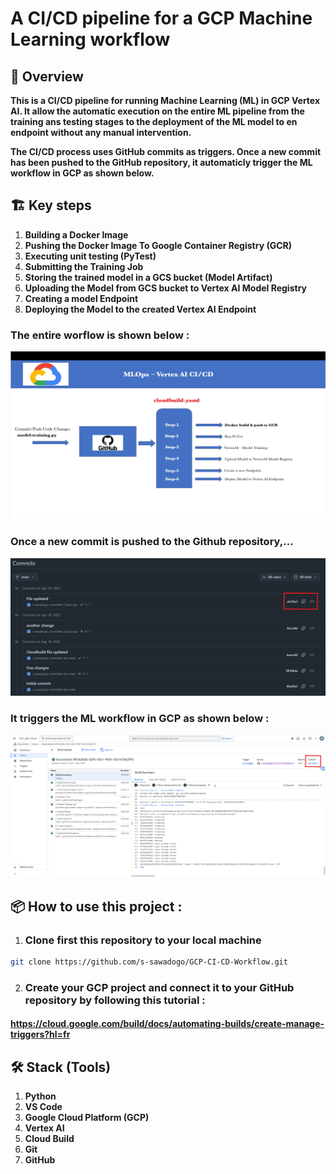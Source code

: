 # A CI/CD pipeline for a GCP Machine Learning workflow


## 🎯 Overview

**This is a CI/CD pipeline for running Machine Learning (ML) in GCP Vertex AI. It allow the automatic execution on the entire ML pipeline from the training ans testing stages to the deployment of the ML model to en endpoint without any manual intervention.**

**The CI/CD process uses GitHub commits as triggers. Once a new commit has been pushed to the GitHub repository, it automaticly trigger the ML workflow in GCP as shown below.**



## 🏗️ Key steps
1. **Building a Docker Image**
2. **Pushing the Docker Image To Google Container Registry (GCR)**
3. **Executing unit testing (PyTest)**
4. **Submitting the Training Job**
5. **Storing the trained model in a GCS bucket (Model Artifact)**
6. **Uploading the Model from GCS bucket to Vertex AI Model Registry**
7. **Creating a model Endpoint**
8. **Deploying the  Model to the created Vertex AI Endpoint**

### The entire worflow is shown below :

![](assets/ci-cd-workflow.png)


### Once a new commit is pushed to the Github repository,...


![](assets/github-commits.png)

### It triggers the ML workflow in GCP as shown below :

![](assets/ci-cd-execution.png)




## 📦 How to use this project :


1. ### Clone first this repository to your local machine

````bash
git clone https://github.com/s-sawadogo/GCP-CI-CD-Workflow.git
````

2. ### Create your GCP project and connect it to your GitHub repository by following this tutorial :


#### https://cloud.google.com/build/docs/automating-builds/create-manage-triggers?hl=fr


## 🛠️ Stack (Tools)

1. **Python**
2. **VS Code**
3. **Google Cloud Platform (GCP)**
4. **Vertex AI**
5. **Cloud Build**
6. **Git**
7. **GitHub**